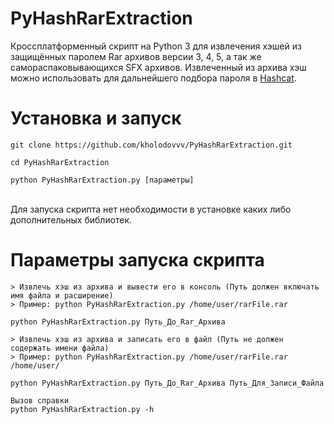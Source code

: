 # PyHashRarExtraction

Кроссплатформенный скрипт на Python 3 для извлечения хэшей из защищённых паролем Rar архивов версии 3, 4, 5, а так же самораспаковывающихся SFX архивов. Извлеченный из архива хэш можно использовать для дальнейшего подбора пароля в [Hashcat](https://hashcat.net/hashcat/).
<br>
# Установка и запуск
``` 
git clone https://github.com/kholodovvv/PyHashRarExtraction.git

cd PyHashRarExtraction

python PyHashRarExtraction.py [параметры]
``` 
<br>
Для запуска скрипта нет необходимости в установке каких либо дополнительных библиотек.
<br>

# Параметры запуска скрипта

```
> Извлечь хэш из архива и вывести его в консоль (Путь должен включать имя файла и расширение)
> Пример: python PyHashRarExtraction.py /home/user/rarFile.rar

python PyHashRarExtraction.py Путь_До_Rar_Архива

> Извлечь хэш из архива и записать его в файл (Путь не должен содержать имени файла)
> Пример: python PyHashRarExtraction.py /home/user/rarFile.rar /home/user/ 

python PyHashRarExtraction.py Путь_До_Rar_Архива Путь_Для_Записи_Файла

Вызов справки
python PyHashRarExtraction.py -h
```